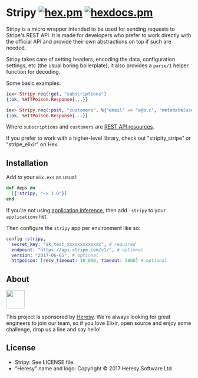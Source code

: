 # Stripy [![hex.pm](https://img.shields.io/hexpm/v/stripy.svg?style=flat-square)](https://hex.pm/packages/stripy) [![hexdocs.pm](https://img.shields.io/badge/docs-latest-green.svg?style=flat-square)](https://hexdocs.pm/stripy)

Stripy is a micro wrapper intended to be
used for sending requests to Stripe's REST API. It is
made for developers who prefer to work directly with the
official API and provide their own abstractions on top
if such are needed.

Stripy takes care of setting headers, encoding the data,
configuration settings, etc (the usual boring boilerplate);
it also provides a `parse/1` helper function for decoding.

Some basic examples:

```elixir
iex> Stripy.req(:get, "subscriptions")
{:ok, %HTTPoison.Response{...}}

iex> Stripy.req(:post, "customers", %{"email" => "a@b.c", "metadata[user_id]" => 1})
{:ok, %HTTPoison.Response{...}}
```

Where `subscriptions` and `customers` are [REST API resources](https://stripe.com/docs/api).

If you prefer to work with a higher-level library, check out
"stripity_stripe" or "stripe_elixir" on Hex.

## Installation

Add to your `mix.exs` as usual:
```elixir
def deps do
  [{:stripy, "~> 1.0"}]
end
```
If you're not using [application inference](https://elixir-lang.org/blog/2017/01/05/elixir-v1-4-0-released/#application-inference), then add `:stripy` to your `applications` list.

Then configure the `stripy` app per environment like so:

```elixir
config :stripy,
  secret_key: "sk_test_xxxxxxxxxxxxx", # required
  endpoint: "https://api.stripe.com/v1/", # optional
  version: "2017-06-05", # optional
  httpoison: [recv_timeout: 10_000, timeout: 5000] # optional
```

## About

<img src="https://app.heresy.io/images/logo-dark.svg" height="50px">

This project is sponsored by [Heresy](http://heresy.io). We're always looking for great engineers to join our team, so if you love Elixir, open source and enjoy some challenge, drop us a line and say hello!

## License

- Stripy: See LICENSE file.
- "Heresy" name and logo: Copyright © 2017 Heresy Software Ltd
